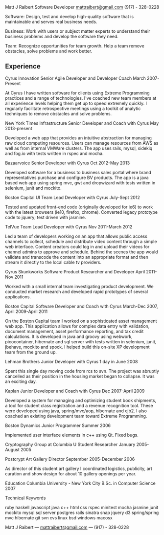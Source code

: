 Matt J Raibert
Software Developer
mattraibert@gmail.com
(917) - 328-0228

Software: Design, test and develop high-quality software that is maintainable and serves real business needs.

Business: Work with users or subject matter experts to understand their business problems and develop the software they need.

Team: Recognize opportunities for team growth. Help a team remove obstacles, solve problems and work better.

Experience
----------

Cyrus Innovation
Senior Agile Developer and Developer Coach
March 2007-Present

At Cyrus I have written software for clients using Extreme
Programming practices and a range of technologies. I've coached
new team members at all experience levels helping them get up to
speed extremely quickly. I regularly facilitate retrospective
meetings using a toolkit of analytic techniques to remove
obstacles and solve problems.

New York Times Infrastructure
Senior Developer and Coach with Cyrus
May 2013-present

Developed a web app that provides an intuitive abstraction for
managing raw cloud computing resources. Users can manage resources
from AWS as well as from internal VMWare clusters. The app uses
rails, mysql, sidekiq and fog.io with tests written in rspec and
mocha.

Bazaarvoice
Senior Developer with Cyrus
Oct 2012-May 2013

Developed software for a business to business sales portal where brand
representatives purchase and configure BV products. The app is a
java based web app using spring mvc, gwt and dropwizard with tests
written in selenium, junit and mockito.

Boston Capital UI
Team Lead Developer with Cyrus
July-Sept 2012

Tested and updated front-end code (originally developed for ie6)
to work with the latest browsers (ie10, firefox, chrome).
Converted legacy prototype code to jquery; test driven with
jasmine.

TelVue
Team Lead Developer with Cyrus
Nov 2011-March 2012

Led a team of developers working on an app that allows public access
channels to collect, schedule and distribute video content through a
simple web interface. Content creators could log in and upload their
videos for channel admins to approve and schedule. Behind the scenes
the app would validate and transcode the content into an appropriate
format and then stream it directly to the local cable tv providers.

Cyrus Skunkworks
Software Product Researcher and Developer
April 2011-Nov 2011

Worked with a small internal team investigating product
development. We conducted market research and developed rapid
prototypes of several applications.

Boston Capital
Software Developer and Coach with Cyrus
March-Dec 2007, April 2009-April 2011

On the Boston Capital team I worked on a sophisticated asset
management web app. This application allows for complex data entry
with validation, document management, asset performance reporting,
and tax credit calculations. It is developed in java and groovy
using webwork, picocontainer, hibernate and sql server with tests
written in selenium, junit, jbehave, mockito and spock. I helped
build this on-site XP development team from the ground up.

Lehman Brothers
Junior Developer with Cyrus
1 day in June 2008

Spent this single day moving code from rcs to svn. The project was
abruptly cancelled as their position in the housing market began
to collapse. It was an exciting day.

Kaplan
Junior Developer and Coach with Cyrus
Dec 2007-April 2009

Developed a system for managing and optimizing student book
shipments, a tool for student class registration and a revenue
recognition tool. These were developed using java, spring/mvc/aop,
hibernate and ejb2. I also coached an existing development team
toward Extreme Programming.

Boston Dynamics
Junior Programmer
Summer 2006

Implemented user interface elements in c++ using Qt. Fixed bugs.

Cryptography Group at Columbia U
Student Researcher
January 2005-August 2005

Postcrypt Art Gallery
Director
September 2005-December 2006

As director of this student art gallery I coordinated logistics,
publicity, art curation and show design for about 10 gallery
openings per year.

Education
Columbia University - New York City
B.Sc. in Computer Science 2007

Technical Keywords

ruby
haskell
javascript
java
c++
html
css
rspec
minitest
mocha
jasmine
junit
mockito
mysql
sql server
postgres
rails
sinatra
snap
jquery
d3
spring/spring mvc
hibernate
git
svn
cvs
linux
bsd
windows
macosx

Matt J Raibert — mattraibert@gmail.com — (917) - 328-0228
